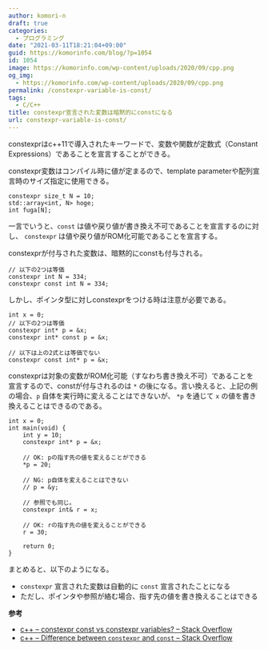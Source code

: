 ```yaml
---
author: komori-n
draft: true
categories:
  - プログラミング
date: "2021-03-11T18:21:04+09:00"
guid: https://komorinfo.com/blog/?p=1054
id: 1054
image: https://komorinfo.com/wp-content/uploads/2020/09/cpp.png
og_img:
  - https://komorinfo.com/wp-content/uploads/2020/09/cpp.png
permalink: /constexpr-variable-is-const/
tags:
  - C/C++
title: constexpr宣言された変数は暗黙的にconstになる
url: constexpr-variable-is-const/
---
```


constexprはc++11で導入されたキーワードで、変数や関数が定数式（Constant Expressions）であることを宣言することができる。

constexpr変数はコンパイル時に値が定まるので、template parameterや配列宣言時のサイズ指定に使用できる。

```
constexpr size_t N = 10;
std::array<int, N> hoge;
int fuga[N];
```

一言でいうと、`const` は値や戻り値が書き換え不可であることを宣言するのに対し、 `constexpr` は値や戻り値がROM化可能であることを宣言する。

constexprが付与された変数は、暗黙的にconstも付与される。

```
// 以下の2つは等価
constexpr int N = 334;
constexpr const int N = 334;
```

しかし、ポインタ型に対しconstexprをつける時は注意が必要である。

```
int x = 0;
// 以下の2つは等価
constexpr int* p = &x;
constexpr int* const p = &x;

// 以下は上の2式とは等価でない
constexpr const int* p = &x;
```

constexprは対象の変数がROM化可能（すなわち書き換え不可）であることを宣言するので、constが付与されるのは `*` の後になる。言い換えると、上記の例の場合、`p` 自体を実行時に変えることはできないが、 `*p` を通じて `x` の値を書き換えることはできるのである。

```
int x = 0;
int main(void) {
    int y = 10;
    constexpr int* p = &x;

    // OK: pの指す先の値を変えることができる
    *p = 20;

    // NG: p自体を変えることはできない
    // p = &y;

    // 参照でも同じ。
    constexpr int& r = x;

    // OK: rの指す先の値を変えることができる
    r = 30;

    return 0;
}
```

まとめると、以下のようになる。

- `constexpr` 宣言された変数は自動的に `const` 宣言されたことになる
- ただし、ポインタや参照が絡む場合、指す先の値を書き換えることはできる

**参考**

- [c++ – constexpr const vs constexpr variables? – Stack Overflow](https://stackoverflow.com/questions/28845058/constexpr-const-vs-constexpr-variables)
- [c++ – Difference between `constexpr` and `const` – Stack Overflow](https://stackoverflow.com/questions/14116003/difference-between-constexpr-and-const)

